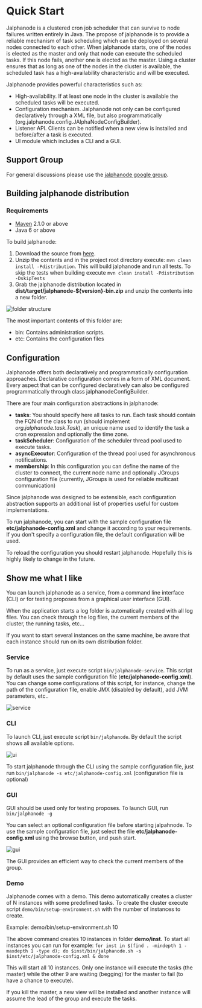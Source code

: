# Quick Start

Jalphanode is a clustered cron job scheduler that can survive to node failures written entirely in Java. The propose of jalphanode is to provide a reliable mechanism of task scheduling which can be deployed on several nodes connected to each other.
When jalphanode starts, one of the nodes is elected as the master and only that node can execute the scheduled tasks. If this node fails, another one is elected as the master. Using a cluster ensures that as long as one of the nodes in the cluster is available, the scheduled task has a high-availability characteristic and will be executed.

Jalphanode provides powerful characteristics such as:

 - High-availability. If at least one node in the cluster is available the scheduled tasks will be executed.
 - Configuration mechanism. Jalphanode not only can be configured declaratively through a XML file, but also programmatically (org.jalphanode.config.JAlphaNodeConfigBuilder).
 - Listener API. Clients can be notified when a new view is installed and before/after a task is executed. 
 - UI module which includes a CLI and a GUI.

## Support Group

For general discussions please use the [jalphanode google group](https://groups.google.com/forum/#!forum/jalphanode).

## Building jalphanode distribution

### Requirements

* [Maven](http://maven.apache.org/) 2.1.0 or above
* Java 6 or above

To build jalphanode:

1. Download the source from [here](https://github.com/ribeirux/jalphanode/archive/master.zip).
2. Unzip the contents and in the project root directory execute: `mvn clean install -Pdistribution`. This will build jalphanode and run all tests. To skip the tests when building execute `mvn clean install -Pdistribution -DskipTests`
3. Grab the jalphanode distribution located in **dist/target/jalphanode-${version}-bin.zip** and unzip the contents into a new folder.

![folder structure](https://raw.github.com/wiki/ribeirux/jalphanode/img/folder-structure.png)

The most important contents of this folder are:
* bin: Contains administration scripts.
* etc: Contains the configuration files

## Configuration

Jalphanode offers both declaratively and programmatically configuration approaches. Declarative configuration comes in a form of XML document. Every aspect that can be configured declaratively can also be configured programmatically through class jalphanodeConfigBuilder.

There are four main configuration abstractions in jalphanode:
* **tasks**: You should specify here all tasks to run. Each task should contain the FQN of the class to run (should implement *org.jalphanode.task.Task*), an unique name used to identify the task a cron expression and optionally the time zone.
* **taskScheduler**: Configuration of the scheduler thread pool used to execute tasks.
* **asyncExecutor**: Configuration of the thread pool used for asynchronous notifications.
* **membership**: In this configuration you can define the name of the cluster to connect, the current node name and optionally JGroups configuration file (currently, JGroups is used for reliable multicast communication)

Since jalphanode was designed to be extensible, each configuration abstraction supports an additional list of properties useful for custom implementations. 

To run jalphanode, you can start with the sample configuration file **etc/jalphanode-config.xml** and change it according to your requirements. If you don't specify a configuration file, the default configuration will be used.

To reload the configuration you should restart jalphanode. Hopefully this is highly likely to change in the future. 

## Show me what I like

You can launch jalphanode as a service, from a command line interface (CLI) or for testing proposes from a graphical user interface (GUI).

When the application starts a log folder is automatically created with all log files. You can check through the log files, the current members of the cluster, the running tasks, etc...

If you want to start several instances on the same machine, be aware that each instance should run on its own distribution folder.

### Service

To run as a service, just execute script `bin/jalphanode-service`. This script by default uses the sample configuration file (**etc/jalphanode-config.xml**). You can change some configurations of this script, for instance, change the path of the configuration file, enable JMX (disabled by default), add JVM parameters, etc..

![service](https://raw.github.com/wiki/ribeirux/jalphanode/img/service.png)

### CLI

To launch CLI, just execute script `bin/jalphanode`. By default the script shows all available options.

![ui](https://raw.github.com/wiki/ribeirux/jalphanode/img/ui.png)

To start jalphanode through the CLI using the sample configuration file, just run `bin/jalphanode -s etc/jalphanode-config.xml` (configuration file is optional)

### GUI

GUI should be used only for testing proposes. To launch GUI, run `bin/jalphanode -g`

You can select an optional configuration file before starting jalpahnode. To use the sample configuration file, just select the file **etc/jalphanode-config.xml** using the browse button, and push start.

![gui](https://raw.github.com/wiki/ribeirux/jalphanode/img/gui.png)

The GUI provides an efficient way to check the current members of the group.

### Demo

Jalphanode comes with a demo. This demo automatically creates a cluster of N instances with some predefined tasks. To create the cluster execute script `demo/bin/setup-environment.sh` with the number of instances to create.

Example: demo/bin/setup-environment.sh 10

The above command creates 10 instances in folder **demo/inst**. To start all instances you can run for example:
`for inst in $(find . -mindepth 1 -maxdepth 1 -type d); do $inst/bin/jalphanode.sh -s $inst/etc/jalphanode-config.xml & done`

This will start all 10 instances. Only one instance will execute the tasks (the master) while the other 9 are waiting (begging) for the master to fail (to have a chance to execute).

If you kill the master, a new view will be installed and another instance will assume the lead of the group and execute the tasks.

